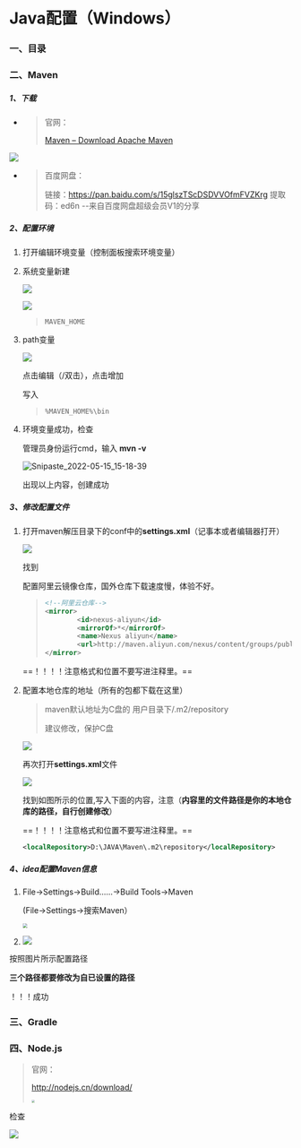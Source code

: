 # Java配置（Windows）

### 一、目录

### 二、Maven

##### 1、下载	

- > 官网：
  >
  > [Maven – Download Apache Maven](https://maven.apache.org/download.cgi)

![](https://pic.imgdb.cn/item/6297024b094754312984ef63.png)

- > 百度网盘：
  >
  > 链接：https://pan.baidu.com/s/15glszTScDSDVVOfmFVZKrg 
  > 提取码：ed6n 
  > --来自百度网盘超级会员V1的分享

##### 2、配置环境

1. 打开编辑环境变量（控制面板搜索环境变量）

2. 系统变量新建

   ![](https://pic.imgdb.cn/item/6297024b094754312984ef3b.png)

   ![](https://pic.imgdb.cn/item/6297024b094754312984ef41.png)

   > ```
   > MAVEN_HOME
   > ```

   

3. path变量

   ![](https://pic.imgdb.cn/item/6297024b094754312984ef4e.png)

   点击编辑（/双击），点击增加

   写入

   > ```
   > %MAVEN_HOME%\bin
   > ```

4. 环境变量成功，检查

   管理员身份运行cmd，输入 **mvn -v**

   ![Snipaste_2022-05-15_15-18-39](https://pic.imgdb.cn/item/62970252094754312984f788.png)

   出现以上内容，创建成功

   

##### 3、修改配置文件

1. 打开maven解压目录下的conf中的**settings.xml**（记事本或者编辑器打开）

   ![](https://pic.imgdb.cn/item/62970252094754312984f795.png)

   找到<mirrors></mirrors>

   配置阿里云镜像仓库，国外仓库下载速度慢，体验不好。

   > ```xml
   > <!--阿里云仓库-->
   > <mirror>
   > 		 <id>nexus-aliyun</id>
   > 		 <mirrorOf>*</mirrorOf>
   > 		 <name>Nexus aliyun</name>
   > 		 <url>http://maven.aliyun.com/nexus/content/groups/public</url>
   > </mirror>
   > ```

   ==！！！！注意格式和位置不要写进注释里。==

2. 配置本地仓库的地址（所有的包都下载在这里）

   > maven默认地址为C盘的 用户目录下/.m2/repository
   >
   > 建议修改，保护C盘

   ![](https://pic.imgdb.cn/item/62970252094754312984f765.png)

   再次打开**settings.xml**文件

   ![](https://pic.imgdb.cn/item/62970252094754312984f772.png)

   找到如图所示的位置,写入下面的内容，注意（**内容里的文件路径是你的本地仓库的路径，自行创建修改**）

   ==！！！！注意格式和位置不要写进注释里。==
   
   ```xml
   <localRepository>D:\JAVA\Maven\.m2\repository</localRepository>
   ```
   

##### 4、idea配置Maven信息

1. File->Settings->Build......->Build Tools->Maven

   (File->Settings->搜索Maven）

   <img src="https://pic.imgdb.cn/item/6297025a094754312985000a.png" style="zoom:50%;" />

2. ![](https://pic.imgdb.cn/item/6297025a0947543129850003.png)

按照图片所示配置路径

**三个路径都要修改为自已设置的路径**

！！！成功

### 三、Gradle

### 四、Node.js

> 官网：
>
> http://nodejs.cn/download/
>
> <img src="https://pic.imgdb.cn/item/62982faf0947543129c0ad59.png" style="zoom: 33%;" />

检查

![](https://pic.imgdb.cn/item/62982f180947543129c0059a.png)
